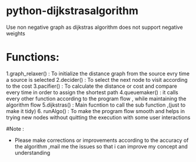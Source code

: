 # python-dijkstrasalgorithm
Use non negative graph as dijkstras algorithm does not support negative weights
# Functions:

1.graph_relaxer() : To initialize the distance graph from the source evry time a source is selected 
2.decider() : To select the next node to visit according to the cost
3.pacifier() : To calculate the distance or cost and compare every time in order to assign the shortest path
4.queuemaker() : it calls every other function according to the program flow , while maintaining the algorithm flow
5.dijkstras() : Main fucntion to call the sub function ,(just to make it tidy)
6. runAlgo() : To make the program flow smooth and helps in trying new nodes without quitting the execution with some user interactions

#Note : 
- Please make corrections or improvements according to the accuracy of the algorithm ,mail me the issues so that i can improve my concept and understanding

